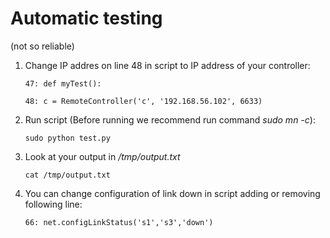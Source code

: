 # Automatic testing 
(not so reliable)

1. Change IP addres on line 48 in script to IP address of your controller:

    `47: def myTest():`

    `48: c = RemoteController('c', '192.168.56.102', 6633)`

2. Run script (Before running we recommend run command *sudo mn -c*):

    `sudo python test.py`

3. Look at your output in */tmp/output.txt*

    `cat /tmp/output.txt`

4. You can change configuration of link down in script adding or removing following line:

    `66: net.configLinkStatus('s1','s3','down')`


